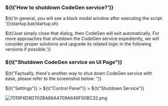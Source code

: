 ### ${t('How to shutdown CodeGen service?')}

${t('In general, you will see a black modal window after executing the script. ')}(startup.bat/startup.sh)

${t('Just simply close that dialog, then CodeGen will exit automatically. For more approaches that shutdown the CodeGen service expediently, we will consider proper solutions and upgrade its related logic in the following versions if possible.')}

### ${t("Shutdown CodeGen service on UI Page")}

${t("Factually, there's another way to shut down CodeGen service with ease, please refer to the screenshot below: ")}

${t("Settings")} > ${t("Control Panel")} > ${t("Shutdown Service")}

![7019F6D8D702BA86A4709A646F50BC32.png](https://cloud.codegen.cc/res/7019F6D8D702BA86A4709A646F50BC32.png)
